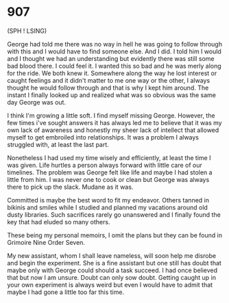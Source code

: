# 907

(SPH ! LSING)

George had told me there was no way in hell he was going to follow through with this and I would have to find someone else. And I did. I told him I would and I thought we had an understanding but evidently there was still some bad blood there. I could feel it. I wanted this so bad and he was merly along for the ride. We both knew it. Somewhere along the way he lost interest or caught feelings and it didn't matter to me one way or the other, I always thought he would follow through and that is why I kept him around. The instant I finally looked up and realized what was so obvious was the same day George was out.

I think I'm growing a little soft. I find myself missing George. However, the few times i've sought answers it has always led me to believe that it was my own lack of awareness and honestly my sheer lack of intellect that allowed myself to get embroiled into relationships. It was a problem I always struggled with, at least the last part.

Nonetheless I had used my time wisely and efficiently, at least the time I was given. Life hurtles a person always forward with little care of our timelines. The problem was George felt like life and maybe I had stolen a little from him. I was never one to cook or clean but George was always there to pick up the slack. Mudane as it was.

Committed is maybe the best word to fit my endeavor. Others tanned in bikinis and smiles while I studied and planned my vacations around old dusty libraries. Such sacrifices rarely go unanswered and I finally found the key that had eluded so many others.

These being my personal memoirs, I omit the plans but they can be found in Grimoire Nine Order Seven.

My new assistant, whom I shall leave nameless, will soon help me disrobe and begin the experiment. She is a fine assistant but one still has doubt that maybe only with George could should a task succeed. I had once believed that but now I am unsure. Doubt can only sow doubt. Getting caught up in your own experiment is always weird but even I would have to admit that maybe I had gone a little too far this time.
